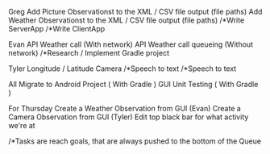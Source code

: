 Greg
    Add Picture Observationst to the XML / CSV file output (file paths)
    Add Weather Observationst to the XML / CSV file output (file paths)
    /*Write ServerApp
    /*Write ClientApp

Evan
    API Weather call (With network)
    API Weather call queueing (Without network)
    /*Research / Implement Gradle project

Tyler
    Longitude / Latitude
    Camera
    /*Speech to text
    /*Speech to text

All
    Migrate to Android Project ( With Gradle )
    GUI
    Unit Testing ( With Gradle )

For Thursday
    Create a Weather Observation from GUI (Evan)
    Create a Camera Observation from GUI (Tyler)
    Edit top black bar for what activity we're at

/*Tasks are reach goals, that are always pushed to the bottom of the Queue